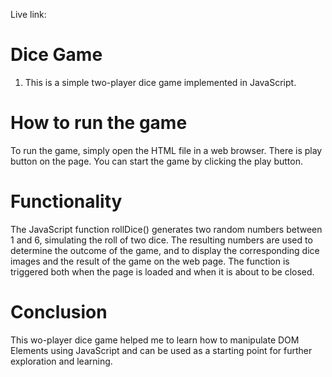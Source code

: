 Live link: 

# Dice Game
1. This is a simple two-player dice game implemented in JavaScript.

# How to run the game
To run the game, simply open the HTML file in a web browser. There is play button on the page. You can start the game by clicking the play button.

# Functionality
The JavaScript function rollDice() generates two random numbers between 1 and 6, simulating the roll of two dice. The resulting numbers are used to determine the outcome of the game, and to display the corresponding dice images and the result of the game on the web page. The function is triggered both when the page is loaded and when it is about to be closed.


# Conclusion
This wo-player dice game helped me to learn how to manipulate DOM Elements using JavaScript and can be used as a starting point for further exploration and learning.




